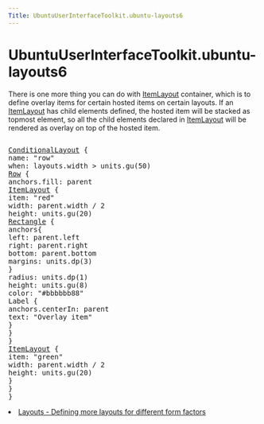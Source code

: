 ```yaml
---
Title: UbuntuUserInterfaceToolkit.ubuntu-layouts6
---
```


# UbuntuUserInterfaceToolkit.ubuntu-layouts6

<span class="subtitle"></span>
<!-- $$$ubuntu-layouts6.html-description -->
<p>There is one more thing you can do with <a href="Ubuntu.Layouts.ItemLayout.md">ItemLayout</a> container, which is to define overlay items for certain hosted items on certain layouts. If an <a href="Ubuntu.Layouts.ItemLayout.md">ItemLayout</a> has child elements defined, the hosted item will be stacked as topmost element, so all the child elements declared in <a href="Ubuntu.Layouts.ItemLayout.md">ItemLayout</a> will be rendered as overlay on top of the hosted item.</p>
<p class="centerAlign"><img src="https://developer.ubuntu.com/static/devportal_uploaded/0d695eb9-e146-49a5-aede-0380baa64a1a-../ubuntu-layouts6/images/layout7.png" alt="" /></p><pre class="qml"><span class="type"><a href="Ubuntu.Layouts.ConditionalLayout.md">ConditionalLayout</a></span> {
<span class="name">name</span>: <span class="string">&quot;row&quot;</span>
<span class="name">when</span>: <span class="name">layouts</span>.<span class="name">width</span> <span class="operator">&gt;</span> <span class="name">units</span>.<span class="name">gu</span>(<span class="number">50</span>)
<span class="type"><a href="../sdk-15.04/QtQuick.Row.md">Row</a></span> {
<span class="name">anchors</span>.fill: <span class="name">parent</span>
<span class="type"><a href="Ubuntu.Layouts.ItemLayout.md">ItemLayout</a></span> {
<span class="name">item</span>: <span class="string">&quot;red&quot;</span>
<span class="name">width</span>: <span class="name">parent</span>.<span class="name">width</span> <span class="operator">/</span> <span class="number">2</span>
<span class="name">height</span>: <span class="name">units</span>.<span class="name">gu</span>(<span class="number">20</span>)
<span class="type"><a href="../sdk-14.10/QtQuick.Rectangle.md">Rectangle</a></span> {
<span class="type">anchors</span>{
<span class="name">left</span>: <span class="name">parent</span>.<span class="name">left</span>
<span class="name">right</span>: <span class="name">parent</span>.<span class="name">right</span>
<span class="name">bottom</span>: <span class="name">parent</span>.<span class="name">bottom</span>
<span class="name">margins</span>: <span class="name">units</span>.<span class="name">dp</span>(<span class="number">3</span>)
}
<span class="name">radius</span>: <span class="name">units</span>.<span class="name">dp</span>(<span class="number">1</span>)
<span class="name">height</span>: <span class="name">units</span>.<span class="name">gu</span>(<span class="number">8</span>)
<span class="name">color</span>: <span class="string">&quot;#bbbbbb88&quot;</span>
<span class="type">Label</span> {
<span class="name">anchors</span>.centerIn: <span class="name">parent</span>
<span class="name">text</span>: <span class="string">&quot;Overlay item&quot;</span>
}
}
}
<span class="type"><a href="Ubuntu.Layouts.ItemLayout.md">ItemLayout</a></span> {
<span class="name">item</span>: <span class="string">&quot;green&quot;</span>
<span class="name">width</span>: <span class="name">parent</span>.<span class="name">width</span> <span class="operator">/</span> <span class="number">2</span>
<span class="name">height</span>: <span class="name">units</span>.<span class="name">gu</span>(<span class="number">20</span>)
}
}
}</pre>
<!-- @@@ubuntu-layouts6.html -->
<p class="naviNextPrevious footerNavi">
<li><a class="nextPage" href="UbuntuUserInterfaceToolkit.ubuntu-layouts7.md">Layouts - Defining more layouts for different form factors</a></li>
</p>
